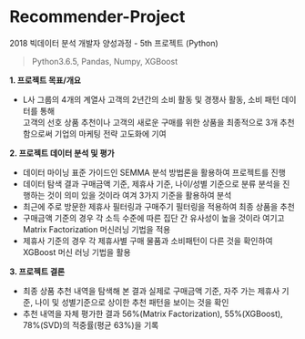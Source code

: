 # Recommender-Project
2018 빅데이터 분석 개발자 양성과정 - 5th 프로젝트 (Python)


>Python3.6.5, Pandas, Numpy, XGBoost

**1. 프로젝트 목표/개요**
- L사 그룹의 4개의 계열사 고객의 2년간의 소비 활동 및 경쟁사 활동, 소비 패턴 데이터를 통해  
  고객의 선호 상품 추천이나 고객의 새로운 구매를 위한 상품을 최종적으로 3개 추천함으로써 기업의 마케팅 전략 고도화에 기여

**2. 프로젝트 데이터 분석 및 평가**
- 데이터 마이닝 표준 가이드인 SEMMA 분석 방법론을 활용하여 프로젝트를 진행
- 데이터 탐색 결과 구매금액 기준, 제휴사 기준, 나이/성별 기준으로 분류 분석을 진행하는 것이 의미 있을 것이라 여겨 3가지 기준을 활용하여 분석
- 최근에 주로 방문한 제휴사 필터링과 구매주기 필터링을 적용하여 최종 상품을 추천
- 구매금액 기준의 경우 각 소득 수준에 따른 집단 간 유사성이 높을 것이라 여기고 Matrix Factorization 머신러닝 기법을 적용
- 제휴사 기준의 경우 각 제휴사별 구매 물품과 소비패턴이 다른 것을 확인하여 XGBoost 머신 러닝 기법을 활용 
 
**3. 프로젝트 결론**
- 최종 상품 추천 내역을 탐색해 본 결과 실제로 구매금액 기준, 자주 가는 제휴사 기준,  나이 및 성별기준으로 상이한 추천 패턴을 보이는 것을 확인
- 추천 내역을 자체 평가한 결과 56%(Matrix Factorization), 55%(XGBoost), 78%(SVD)의 적중률(평균 63%)을 기록
